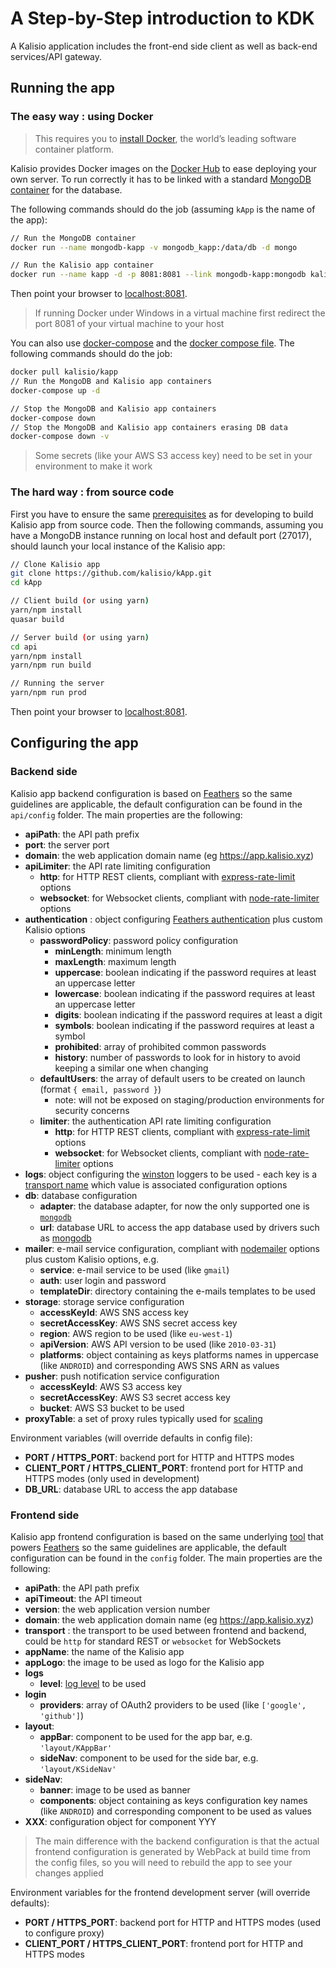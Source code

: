# A Step-by-Step introduction to KDK

A Kalisio application includes the front-end side client as well as back-end services/API gateway.

## Running the app

### The easy way : using Docker

> This requires you to [install Docker](https://docs.docker.com/engine/installation/), the world’s leading software container platform.

Kalisio provides Docker images on the [Docker Hub](https://hub.docker.com/u/kalisio/) to ease deploying your own server. To run correctly it has to be linked with a standard [MongoDB container](https://hub.docker.com/_/mongo/) for the database. 

The following commands should do the job (assuming `kApp` is the name of the app):
```bash
// Run the MongoDB container
docker run --name mongodb-kapp -v mongodb_kapp:/data/db -d mongo

// Run the Kalisio app container
docker run --name kapp -d -p 8081:8081 --link mongodb-kapp:mongodb kalisio/kapp
```

Then point your browser to [localhost:8081](http://localhost:8081).

> If running Docker under Windows in a virtual machine first redirect the port 8081 of your virtual machine to your host

You can also use [docker-compose](https://docs.docker.com/compose/) and the [docker compose file](https://github.com/kalisio/kApp/blob/master/docker-compose.yml).
The following commands should do the job:
```bash
docker pull kalisio/kapp
// Run the MongoDB and Kalisio app containers
docker-compose up -d

// Stop the MongoDB and Kalisio app containers
docker-compose down
// Stop the MongoDB and Kalisio app containers erasing DB data
docker-compose down -v
```

> Some secrets (like your AWS S3 access key) need to be set in your environment to make it work

### The hard way : from source code

First you have to ensure the same [prerequisites](./../development/develop.md#prerequisites) as for developing to build Kalisio app from source code. Then the following commands, assuming you have a MongoDB instance running on local host and default port (27017), should launch your local instance of the Kalisio app:

```bash
// Clone Kalisio app
git clone https://github.com/kalisio/kApp.git
cd kApp

// Client build (or using yarn)
yarn/npm install
quasar build

// Server build (or using yarn)
cd api
yarn/npm install
yarn/npm run build

// Running the server
yarn/npm run prod
```

Then point your browser to [localhost:8081](http://localhost:8080).

## Configuring the app

### Backend side

Kalisio app backend configuration is based on [Feathers](https://docs.feathersjs.com/guides/advanced/configuration.html) so the same guidelines are applicable, the default configuration can be found in the `api/config` folder. The main properties are the following:
* **apiPath**: the API path prefix
* **port**: the server port
* **domain**: the web application domain name (eg https://app.kalisio.xyz)
* **apiLimiter**: the API rate limiting configuration
  * **http**: for HTTP REST clients, compliant with [express-rate-limit](https://medium.com/r/?url=https%3A%2F%2Fgithub.com%2Fnfriedly%2Fexpress-rate-limit) options
  * **websocket**: for Websocket clients, compliant with [node-rate-limiter](https://medium.com/r/?url=https%3A%2F%2Fgithub.com%2Fjhurliman%2Fnode-rate-limiter) options
* **authentication** : object configuring [Feathers authentication](https://github.com/feathersjs/feathers-authentication#default-options) plus custom Kalisio options
  * **passwordPolicy**: password policy configuration
    * **minLength**: minimum length
    * **maxLength**: maximum length
    * **uppercase**: boolean indicating if the password requires at least an uppercase letter
    * **lowercase**: boolean indicating if the password requires at least an uppercase letter
    * **digits**: boolean indicating if the password requires at least a digit
    * **symbols**: boolean indicating if the password requires at least a symbol
    * **prohibited**: array of prohibited common passwords
    * **history**: number of passwords to look for in history to avoid keeping a similar one when changing
  * **defaultUsers**: the array of default users to be created on launch (format `{ email, password }`)
    * note: will not be exposed on staging/production environments for security concerns
  * **limiter**: the authentication API rate limiting configuration
    * **http**: for HTTP REST clients, compliant with [express-rate-limit](https://medium.com/r/?url=https%3A%2F%2Fgithub.com%2Fnfriedly%2Fexpress-rate-limit) options
    * **websocket**: for Websocket clients, compliant with [node-rate-limiter](https://medium.com/r/?url=https%3A%2F%2Fgithub.com%2Fjhurliman%2Fnode-rate-limiter) options
* **logs**: object configuring the [winston](https://github.com/winstonjs/winston) loggers to be used - each key is a [transport name](https://github.com/winstonjs/winston/blob/master/docs/transports.md) which value is associated configuration options
* **db**: database configuration
  * **adapter**: the database adapter, for now the only supported one is [`mongodb`](https://github.com/feathersjs/feathers-mongodb)
  * **url**: database URL to access the app database used by drivers such as [mongodb](https://github.com/mongodb/node-mongodb-native)
* **mailer**: e-mail service configuration, compliant with [nodemailer](https://github.com/nodemailer/nodemailer-smtp-transport) options plus custom Kalisio options, e.g.
  * **service**: e-mail service to be used (like `gmail`)
  * **auth**: user login and password
  * **templateDir**: directory containing the e-mails templates to be used
* **storage**: storage service configuration
  * **accessKeyId**: AWS SNS access key
  * **secretAccessKey**: AWS SNS secret access key
  * **region**: AWS region to be used (like `eu-west-1`)
  * **apiVersion**: AWS API version to be used (like `2010-03-31`)
  * **platforms**: object containing as keys platforms names in uppercase (like `ANDROID`) and corresponding AWS SNS ARN as values
* **pusher**: push notification service configuration
  * **accessKeyId**: AWS S3 access key
  * **secretAccessKey**: AWS S3 secret access key
  * **bucket**: AWS S3 bucket to be used
* **proxyTable**: a set of proxy rules typically used for [scaling](./architecture/GLOBAL.MD#architecture-at-scale)

Environment variables (will override defaults in config file):
* **PORT / HTTPS_PORT**: backend port for HTTP and HTTPS modes
* **CLIENT_PORT / HTTPS_CLIENT_PORT**: frontend port for HTTP and HTTPS modes (only used in development)
* **DB_URL**: database URL to access the app database

### Frontend side

Kalisio app frontend configuration is based on the same underlying [tool](https://github.com/lorenwest/node-config) that powers [Feathers](https://docs.feathersjs.com/guides/advanced/configuration.html) so the same guidelines are applicable, the default configuration can be found in the `config` folder. The main properties are the following:
* **apiPath**: the API path prefix
* **apiTimeout**: the API timeout
* **version**: the web application version number
* **domain**: the web application domain name (eg https://app.kalisio.xyz)
* **transport** : the transport to be used between frontend and backend, could be `http` for standard REST or `websocket` for WebSockets
* **appName**: the name of the Kalisio app
* **appLogo**: the image to be used as logo for the Kalisio app
* **logs**
  * **level**: [log level](https://github.com/pimterry/loglevel#documentation) to be used
* **login**
  * **providers**: array of OAuth2 providers to be used (like `['google', 'github']`)
* **layout**:
  * **appBar**: component to be used for the app bar, e.g. `'layout/KAppBar'`
  * **sideNav**: component to be used for the side bar, e.g. `'layout/KSideNav'`
* **sideNav**:
  * **banner**: image to be used as banner
  * **components**: object containing as keys configuration key names (like `ANDROID`) and corresponding component to be used as values
* **XXX**: configuration object for component YYY

> The main difference with the backend configuration is that the actual frontend configuration is generated by WebPack at build time from the config files, so you will need to rebuild the app to see your changes applied

Environment variables for the frontend development server (will override defaults):
* **PORT / HTTPS_PORT**: backend port for HTTP and HTTPS modes (used to configure proxy)
* **CLIENT_PORT / HTTPS_CLIENT_PORT**: frontend port for HTTP and HTTPS modes


